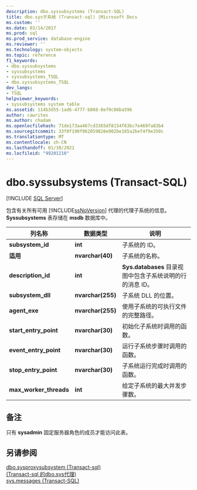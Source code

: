 ```yaml
---
description: dbo.syssubsystems (Transact-SQL)
title: dbo.sys子系统 (Transact-sql) |Microsoft Docs
ms.custom: ''
ms.date: 03/14/2017
ms.prod: sql
ms.prod_service: database-engine
ms.reviewer: ''
ms.technology: system-objects
ms.topic: reference
f1_keywords:
- dbo.syssubsystems
- syssubsystems
- syssubsystems_TSQL
- dbo.syssubsystems_TSQL
dev_langs:
- TSQL
helpviewer_keywords:
- syssubsystems system table
ms.assetid: 114b3d55-1ad6-4777-b868-8ef0c86ba596
author: cawrites
ms.author: chadam
ms.openlocfilehash: 71de173aa467cd3365df8154f63bc7e469fa83b4
ms.sourcegitcommit: 33f0f190f962059826e002be165a2bef4f9e350c
ms.translationtype: MT
ms.contentlocale: zh-CN
ms.lasthandoff: 01/30/2021
ms.locfileid: "99201210"
---
```

# <a name="dbosyssubsystems-transact-sql"></a>dbo.syssubsystems (Transact-SQL)
[!INCLUDE [SQL Server](../../includes/applies-to-version/sqlserver.md)]

  包含有关所有可用 [!INCLUDE[ssNoVersion](../../includes/ssnoversion-md.md)] 代理的代理子系统的信息。 **Syssubsystems** 表存储在 **msdb** 数据库中。  
  
|列名称|数据类型|说明|  
|-----------------|---------------|-----------------|  
|**subsystem_id**|**int**|子系统的 ID。|  
|**适用**|**nvarchar(40)**|子系统的名称。|  
|**description_id**|**int**|**Sys.databases** 目录视图中包含子系统说明的行的消息 ID。|  
|**subsystem_dll**|**nvarchar(255)**|子系统 DLL 的位置。|  
|**agent_exe**|**nvarchar(255)**|使用子系统的可执行文件的完整路径。|  
|**start_entry_point**|**nvarchar(30)**|初始化子系统时调用的函数。|  
|**event_entry_point**|**nvarchar(30)**|运行子系统步骤时调用的函数。|  
|**stop_entry_point**|**nvarchar(30)**|子系统运行完成时调用的函数。|  
|**max_worker_threads**|**int**|给定子系统的最大并发步骤数。|  
  
## <a name="remarks"></a>备注  
 只有 **sysadmin** 固定服务器角色的成员才能访问此表。  
  
## <a name="see-also"></a>另请参阅  
 [dbo.sysproxysubsystem &#40;Transact-sql&#41;](../../relational-databases/system-tables/dbo-sysproxysubsystem-transact-sql.md)   
 [ &#40;Transact-sql 的dbo.sys代理&#41;](../../relational-databases/system-tables/dbo-sysproxies-transact-sql.md)   
 [sys.messages (Transact-SQL)](../../relational-databases/system-catalog-views/messages-for-errors-catalog-views-sys-messages.md)  
  
  
